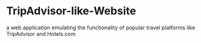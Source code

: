 # TripAdvisor-like-Website
 a web application emulating the functionality of popular travel platforms like TripAdvisor  and Hotels.com
